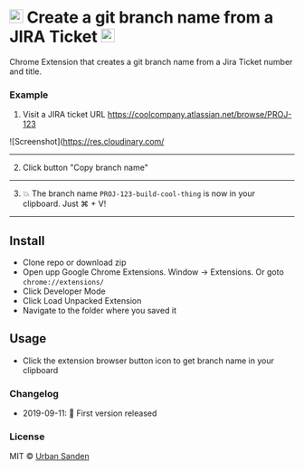 <h1>
<img src="https://cdn.svgporn.com/logos/git-icon.svg" width="24">
Create a git branch name from a JIRA Ticket
<img src="https://cdn.svgporn.com/logos/jira.svg" width="24">
</h1>

Chrome Extension that creates a git branch name from a Jira Ticket number and title.

### Example

1. Visit a JIRA ticket URL https://coolcompany.atlassian.net/browse/PROJ-123

![Screenshot](https://res.cloudinary.com/

***

2. Click button "Copy branch name"


***

3. 💥 The branch name `PROJ-123-build-cool-thing` is now in your clipboard. Just ⌘ + V!

---

## Install

+ Clone repo or download zip
+ Open upp Google Chrome Extensions. Window → Extensions. Or goto `chrome://extensions/`
+ Click Developer Mode
+ Click Load Unpacked Extension
+ Navigate to the folder where you saved it

## Usage
+ Click the extension browser button icon to get branch name in your clipboard

### Changelog
+ 2019-09-11: 🎉 First version released

### License

MIT © [Urban Sanden](https://twitter.com/urre)
